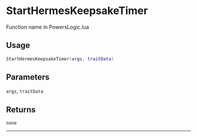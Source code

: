 # StartHermesKeepsakeTimer
Function name in PowersLogic.lua
## Usage
```lua
StartHermesKeepsakeTimer(args, traitData)
```
## Parameters
`args`, `traitData`
## Returns
`none`

---